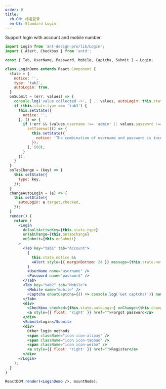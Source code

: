 ```yaml
---
order: 0
title:
  zh-CN: 标准登录
  en-US: Standard Login
---
```


Support login with account and mobile number.

````jsx
import Login from 'ant-design-pro/lib/Login';
import { Alert, Checkbox } from 'antd';

const { Tab, UserName, Password, Mobile, Captcha, Submit } = Login;

class LoginDemo extends React.Component {
  state = {
    notice: '',
    type: 'tab2',
    autoLogin: true,
  }
  onSubmit = (err, values) => {
    console.log('value collected ->', { ...values, autoLogin: this.state.autoLogin });
    if (this.state.type === 'tab1') {
      this.setState({
        notice: '',
      }, () => {
        if (!err && (values.username !== 'admin' || values.password !== '888888')) {
          setTimeout(() => {
            this.setState({
              notice: 'The combination of username and password is incorrect!',
            });
          }, 500);
        }
      });
    }
  }
  onTabChange = (key) => {
    this.setState({
      type: key,
    });
  }
  changeAutoLogin = (e) => {
    this.setState({
      autoLogin: e.target.checked,
    });
  }
  render() {
    return (
      <Login
        defaultActiveKey={this.state.type}
        onTabChange={this.onTabChange}
        onSubmit={this.onSubmit}
      >
        <Tab key="tab1" tab="Account">
          {
            this.state.notice &&
            <Alert style={{ marginBottom: 24 }} message={this.state.notice} type="error" showIcon closable />
          }
          <UserName name="username" />
          <Password name="password" />
        </Tab>
        <Tab key="tab2" tab="Mobile">
          <Mobile name="mobile" />
          <Captcha onGetCaptcha={() => console.log('Get captcha!')} name="captcha" />
        </Tab>
        <div>
          <Checkbox checked={this.state.autoLogin} onChange={this.changeAutoLogin}>Keep me logged in</Checkbox>
          <a style={{ float: 'right' }} href="">Forgot password</a>
        </div>
        <Submit>Login</Submit>
        <div>
          Other login methods
          <span className="icon icon-alipay" />
          <span className="icon icon-taobao" />
          <span className="icon icon-weibo" />
          <a style={{ float: 'right' }} href="">Register</a>
        </div>
      </Login>
    );
  }
}

ReactDOM.render(<LoginDemo />, mountNode);
````

<style>
#scaffold-src-components-Login-demo-basic .icon {
  display: inline-block;
  width: 24px;
  height: 24px;
  background: url('https://gw.alipayobjects.com/zos/rmsportal/itDzjUnkelhQNsycranf.svg');
  margin-left: 16px;
  vertical-align: middle;
  cursor: pointer;
}
#scaffold-src-components-Login-demo-basic .icon-alipay {
  background-position: -24px 0;
}
#scaffold-src-components-Login-demo-basic .icon-alipay:hover {
  background-position: 0 0;
}
#scaffold-src-components-Login-demo-basic .icon-taobao {
  background-position: -24px -24px;
}
#scaffold-src-components-Login-demo-basic .icon-taobao:hover {
  background-position: 0 -24px;
}
#scaffold-src-components-Login-demo-basic .icon-weibo {
  background-position: -24px -48px;
}
#scaffold-src-components-Login-demo-basic .icon-weibo:hover {
  background-position: 0 -48px;
}
</style>
